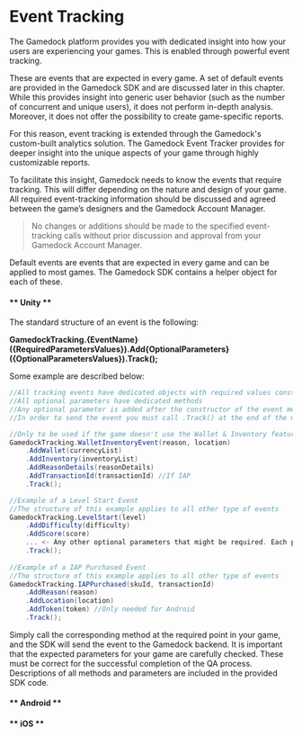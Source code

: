 # Event Tracking

The Gamedock platform provides you with dedicated insight into how your users are experiencing your games. This is enabled through powerful event tracking.

These are events that are expected in every game. A set of default events are provided in the Gamedock SDK and are discussed later in this chapter. While this provides insight into generic user behavior (such as the number of concurrent and unique users), it does not perform in-depth analysis. Moreover, it does not offer the possibility to create game-specific reports.

For this reason, event tracking is extended through the Gamedock's custom-built analytics solution. The Gamedock Event Tracker provides for deeper insight into the unique aspects of your game through highly customizable reports.

To facilitate this insight, Gamedock needs to know the events that require tracking. This will differ depending on the nature and design of your game. All required event-tracking information should be discussed and agreed between the game’s designers and the Gamedock Account Manager.

> No changes or additions should be made to the specified event-tracking calls without prior discussion and approval from your Gamedock Account Manager.

Default events are events that are expected in every game and can be applied to most games. The Gamedock SDK contains a helper object for each of these.

<!-- tabs:start -->

#### ** Unity **

The standard structure of an event is the following: 

**GamedockTracking.{EventName}({RequiredParametersValues}).Add{OptionalParameters}({OptionalParametersValues}).Track();** 

Some example are described below:

~~~C#
//All tracking events have dedicated objects with required values constructors
//All optional parameters have dedicated methods
//Any optional parameter is added after the constructor of the event method using the .AddX method
//In order to send the event you must call .Track() at the end of the method invocation

//Only to be used if the game doesn't use the Wallet & Inventory features
GamedockTracking.WalletInventoryEvent(reason, location)
    .AddWallet(currencyList)
    .AddInventory(inventoryList)
    .AddReasonDetails(reasonDetails)
    .AddTransactionId(transactionId) //If IAP
    .Track();

//Example of a Level Start Event
//The structure of this example applies to all other type of events
GamedockTracking.LevelStart(level)
    .AddDifficulty(difficulty)
    .AddScore(score)
    ... <- Any other optional parameters that might be required. Each parameter has a dedicated method
    .Track();
    
//Example of a IAP Purchased Event
//The structure of this example applies to all other type of events
GamedockTracking.IAPPurchased(skuId, transactionId)
    .AddReason(reason)
    .AddLocation(location)
    .AddToken(token) //Only needed for Android
    .Track();
~~~

Simply call the corresponding method at the required point in your game, and the SDK will send the event to the Gamedock backend. It is important that the expected parameters for your game are carefully checked. These must be correct for the successful completion of the QA process. Descriptions of all methods and parameters are included in the provided SDK code.


#### ** Android **



#### ** iOS **



<!-- tabs:end -->
